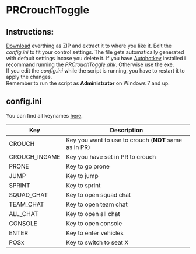 PRCrouchToggle
==============
Instructions:
-------------
[Download](https://github.com/Mats391/PRCrouchToggle/archive/master.zip) everthing as ZIP and extract it to where you like it. Edit the *config.ini* to fit your control settings. The file gets automatically generated with default settings incase you delete it. If you have [Autohotkey](http://www.autohotkey.com/) installed i recommand running the *PRCrouchToggle.ahk*. Otherwise use the exe.  
If you edit the *config.ini* while the script is running, you have to restart it to apply the changes.  
Remember to run the script as **Administrator** on Windows 7 and up.

config.ini
----------
You can find all keynames [here](http://www.autohotkey.com/docs/KeyList.htm).  

Key | Description
----|------------
CROUCH|Key you want to use to crouch (**NOT** same as in PR)
CROUCH_INGAME|Key you have set in PR to crouch
PRONE|Key to go prone
JUMP|Key to jump
SPRINT|Key to sprint
SQUAD_CHAT|Key to open squad chat
TEAM_CHAT|Key to open team chat
ALL_CHAT|Key to open all chat
CONSOLE|Key to open console
ENTER|Key to enter vehicles
POSx|Key to switch to seat X
